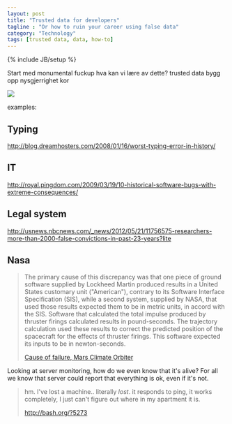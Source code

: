 ```yaml
---
layout: post
title: "Trusted data for developers"
tagline : "Or how to ruin your career using false data"
category: "Technology"
tags: [trusted data, data, how-to]
---
```

{% include JB/setup %}


Start med monumental fuckup
hva kan vi lære av dette? trusted data
bygg opp nysgjerrighet
kor

<img src="http://i.imgur.com/iDOzAa5.jpg" class="img-rounded img-thumbnail img-responsive"/>

examples:

## Typing

http://blog.dreamhosters.com/2008/01/16/worst-typing-error-in-history/

## IT

http://royal.pingdom.com/2009/03/19/10-historical-software-bugs-with-extreme-consequences/

## Legal system

http://usnews.nbcnews.com/_news/2012/05/21/11756575-researchers-more-than-2000-false-convictions-in-past-23-years?lite




## Nasa

>The primary cause of this discrepancy was that one piece of ground software supplied by Lockheed Martin produced results in a United States customary unit ("American"), contrary to its Software Interface Specification (SIS), while a second system, supplied by NASA, that used those results expected them to be in metric units, in accord with the SIS. Software that calculated the total impulse produced by thruster firings calculated results in pound-seconds. The trajectory calculation used these results to correct the predicted position of the spacecraft for the effects of thruster firings. This software expected its inputs to be in newton-seconds.
>
><a href="https://en.wikipedia.org/wiki/Mars_Climate_Orbiter#Cause_of_failure">Cause of failure, Mars Climate Orbiter</a>


Looking at server monitoring, how do we even know that it's alive? For all we know that server could report that everything is ok, even if it's not.

><erno> hm. I've lost a machine.. literally _lost_. it responds to ping, it works completely, I just can't figure out where in my apartment it is.
>
><a href="http://bash.org/?5273">http://bash.org/?5273</a>
